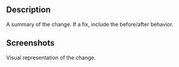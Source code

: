 ## Description

A summary of the change. If a fix, include the before/after behavior.

## Screenshots

Visual representation of the change.
